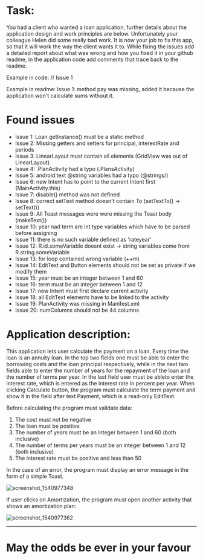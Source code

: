 # Task: 
You had a client who wanted a loan application, further details about the application design and work principles are below. Unfortunately your colleague Helen did some really bad work.
It is now your job to fix this app, so that it will work the way the client wants it to.
While fixing the issues add a detailed report about what was wrong and how you fixed it in your github readme, in the application code add comments that trace back to the readme.

Example in code: // Issue 1

Example in readme: Issue 1: method pay was missing, added it because the application won't calculate sums without it.

# Found issues
* Issue 1: Loan getInstance() must be a static method
* Issue 2: Missing getters and setters for principal, interestRate and periods
* Issue 3: LinearLayout must contain all elements (GridView was out of LinearLayout)
* Issue 4: .PlanActivity had a typo (.PlansActivity)
* Issue 5: android:text @string variables had a typo (@strings/)
* Issue 6: new Intent has to point to the current Intent first (MainActivity.this)
* Issue 7: disable() method was not defined
* Issue 8: correct setText method doesn't contain To (setTextTo() -> setText())
* Issue 9: All Toast messages were were missing the Toast body (makeText())
* Issue 10: year nad term are int type variables which have to be parsed before assigning
* Issue 11: there is no such variable defined as 'rateyear'
* Issue 12: R.id.someVariable doesnt exist -> string variables come from R.string.someVariable
* Issue 13: for loop contained wrong variable (++m)
* Issue 14: EditText and Button elements should not be set as private if we modify them
* Issue 15: year must be an integer between 1 and 60
* Issue 16: term must be an integer between 1 and 12
* Issue 17: new Intent must first declare current activity
* Issue 18: all EditText elements have to be linked to the activity
* Issue 19: PlanActivity was missing in Manifest.xml
* Issue 20: numColumns should not be 44 columns

# Application description:
This application lets user calculate the payment on a loan. Every time the loan is an annuity loan.
In the top two fields one must be able to enter the borrowing costs and the loan principal respectively, while in the next two fields able to enter the number of years for the repayment of the loan and the number of terms per year.
In the last field user must be ableto enter the interest rate, which is entered as the interest rate in percent per year.
When clicking Calculate button, the program must calculate the term payment and show it in the field after text Payment, which is a read-only EditText.

Before calculating the program must validate data:
1. The cost must not be negative
2. The loan must be positive
3. The number of years must be an integer between 1 and 60 (both inclusive)
4. The number of terms per years must be an integer between 1 and 12 (both inclusive)
5. The interest rate must be positive and less than 50

In the case of an error, the program must display an error message in the form of a simple Toast. 

![screenshot_1540977348](https://user-images.githubusercontent.com/31770163/47778146-dd747180-dcfe-11e8-8281-8d2cd37db338.png)

If user clicks on Amortization, the program must open another activity that shows an amortization plan:

![screenshot_1540977362](https://user-images.githubusercontent.com/31770163/47778132-d8172700-dcfe-11e8-8899-95470cb370d0.png)


____________________________________________________________________________________________________________________________________

# May the odds be ever in your favour
